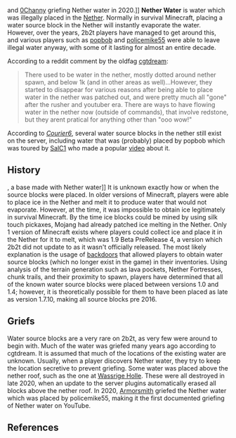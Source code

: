and [0Channy](https://www.youtube.com/user/McMineArmy) griefing Nether water in 2020.]]
**Nether Water** is water which was illegally placed in the [Nether](https://2b2t.miraheze.org/wiki/Nether). Normally in survival Minecraft, placing a water source block in the Nether will instantly evaporate the water. However, over the years, 2b2t players have managed to get around this, and various players such as [popbob](https://2b2t.miraheze.org/wiki/popbob) and [policemike55](https://2b2t.miraheze.org/wiki/policemike55) were able to leave illegal water anyway, with some of it lasting for almost an entire decade.

According to a reddit comment by the oldfag [cgtdream](https://2b2t.miraheze.org/wiki/cgtdream):<blockquote>There used to be water in the nether, mostly dotted around nether spawn, and below 1k (and in other areas as well)...However, they started to disappear for various reasons after being able to place water in the nether was patched out, and were pretty much all "gone" after the rusher and youtuber era. There are ways to have flowing water in the nether now (outside of commands), that involve redstone, but they arent pratical for anything other than "ooo wow!"</blockquote>According to [_Courier6_](https://2b2t.miraheze.org/wiki/_Courier6_), several water source blocks in the nether still exist on the server, including water that was (probably) placed by popbob which was toured by [SalC1](https://2b2t.miraheze.org/wiki/SalC1) who made a popular [video](https://www.youtube.com/watch?v=jNJMv_8qe0k&ab_channel=SalC1) about it.

## History
, a base made with Nether water]]
It is unknown exactly how or when the source blocks were placed. In older versions of Minecraft, players were able to place ice in the Nether and melt it to produce water that would not evaporate. However, at the time, it was impossible to obtain ice legitimately in survival Minecraft. By the time ice blocks could be mined by using silk touch pickaxes, Mojang had already patched ice melting in the Nether. Only 1 version of Minecraft exists where players could collect ice and place it in the Nether for it to melt, which was 1.9 Beta PreRelease 4, a version which 2b2t did not update to as it wasn't officially released. The most likely explanation is the usage of [backdoors](https://2b2t.miraheze.org/wiki/backdoors) that allowed players to obtain water source blocks (which no longer exist in the game) in their inventories. Using analysis of the terrain generation such as lava pockets, Nether Fortresses, chunk trails, and their proximity to spawn, players have determined that all of the known water source blocks were placed between versions 1.0 and 1.4; however, it is theoretically possible for them to have been placed as late as version 1.7.10, making all source blocks pre 2016.
## Griefs
Water source blocks are a very rare on 2b2t, as very few were around to begin with. Much of the water was griefed many years ago according to cgtdream. It is assumed that much of the locations of the existing water are unknown. Usually, when a player discovers Nether water, they try to keep the location secretive to prevent griefing. Some water was placed above the nether roof, such as the one at [Wassrige Holle](https://2b2t.miraheze.org/wiki/Wassrige_Holle). These were all destroyed in late 2020, when an update to the server plugins automatically erased all blocks above the nether roof. In 2020, [Armorsmith](https://2b2t.miraheze.org/wiki/Armorsmith) griefed the Nether water which was placed by policemike55, making it the first documented griefing of Nether water on YouTube.

## References